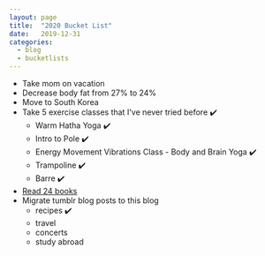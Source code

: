 ```yaml
---
layout: page
title:  "2020 Bucket List"
date:   2019-12-31
categories:
  - blog
  - bucketlists
---
```


* Take mom on vacation
* Decrease body fat from 27% to 24%
* Move to South Korea
* Take 5 exercise classes that I've never tried before :heavy_check_mark:
    * Warm Hatha Yoga :heavy_check_mark:
    * Intro to Pole :heavy_check_mark:
    * Energy Movement Vibrations Class - Body and Brain Yoga :heavy_check_mark:
    * Trampoline :heavy_check_mark:
    * Barre :heavy_check_mark:
* [Read 24 books][goodreads]
* Migrate tumblr blog posts to this blog
    * recipes :heavy_check_mark:
    * travel
    * concerts
    * study abroad

[goodreads]: https://www.goodreads.com/user_challenges/19697928
